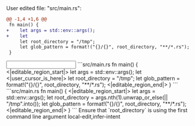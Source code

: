<events>
User edited file: "src/main.rs":

```diff
@@ -1,4 +1,6 @@
 fn main() {
+    let args = std::env::args();
+    let 
     let root_directory = "/tmp";
     let glob_pattern = format!("{}/{}", root_directory, "**/*.rs");
 }
```
</events>

<input>
```src/main.rs
fn main() {
<|editable_region_start|>
    let args = std::env::args();
    let <|user_cursor_is_here|>
    let root_directory = "/tmp";
    let glob_pattern = format!("{}/{}", root_directory, "**/*.rs");
<|editable_region_end|>
}
```
</input>

<output>
```src/main.rs
fn main() {
<|editable_region_start|>
    let args = std::env::args();
    let root_directory = args.nth(1).unwrap_or_else(|| "/tmp".into());
    let glob_pattern = format!("{}/{}", root_directory, "**/*.rs");
<|editable_region_end|>
}
```
</output>

<assertions>
Ensure that `root_directory` is using the first command line argument
</assertions>

<labels>
local-edit,infer-intent
</labels>
